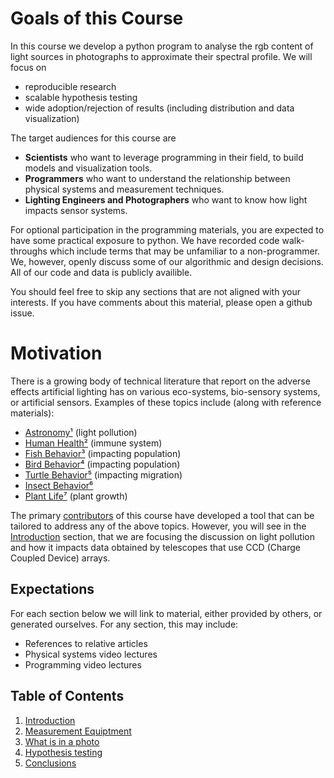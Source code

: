 # Goals of this Course
In this course we develop a python program to analyse the rgb content of light sources in photographs to approximate their spectral profile. We will focus on
- reproducible research
- scalable hypothesis testing
- wide adoption/rejection of results (including distribution and data visualization)

The target audiences for this course are
- **Scientists** who want to leverage programming in their field, to build models and visualization tools.
- **Programmers** who want to understand the relationship between physical systems and measurement techniques.
- **Lighting Engineers and Photographers** who want to know how light impacts sensor systems.

For optional participation in the programming materials, you are expected to have some practical exposure to python. We have recorded code walk-throughs which include terms that may be unfamiliar to a non-programmer. We, however, openly discuss some of our algorithmic and design decisions. All of our code and data is publicly availible.

You should feel free to skip any sections that are not aligned with your interests. If you have comments about this material, please open a github issue.

# Motivation
There is a growing body of technical literature that report on the adverse effects artificial lighting has on various eco-systems, bio-sensory systems, or artificial sensors.  Examples of these topics include (along with reference materials):
- [Astronomy¹](./BIB.md) (light pollution)
- [Human Health²](./BIB.md) (immune system)
- [Fish Behavior³](./BIB.md) (impacting population)
- [Bird Behavior⁴](./BIB.md) (impacting population)
- [Turtle Behavior⁵](#) (impacting migration)
- [Insect Behavior⁶](#)
- [Plant Life⁷](#) (plant growth)

The primary [contributors](./AUTHORS.md) of this course have developed a tool that can be tailored to address any of the above topics.  However, you will see in the [Introduction](./ASTRO.md) section, that we are focusing the discussion on light pollution and how it impacts data obtained by telescopes that use CCD (Charge Coupled Device) arrays.

## Expectations
For each section below we will link to material, either provided by others, or generated ourselves. For any section, this may include:
- References to relative articles
- Physical systems video lectures
- Programming video lectures

## Table of Contents
1. [Introduction](./ASTRO.md)
2. [Measurement Equiptment](./SENSORS.md)
3. [What is in a photo](#)
4. [Hypothesis testing](./src/prject/README.md)
5. [Conclusions](#)

